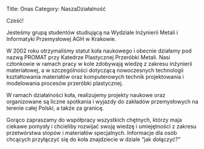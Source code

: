 Title: Onas
Category: NaszaDziałalność

Cześć!

Jesteśmy grupą studentów studiującą na Wydziale Inżynierii Metali i Informatyki Przemysłowej AGH w Krakowie.

W 2002 roku otrzymaliśmy statut koła naukowego i obecnie działamy pod nazwą PROMAT przy Katedrze Plastycznej Przeróbki Metali.
Nasi członkowie w ramach pracy w kole zdobywają wiedzę z zakresu inżynierii materiałowej, a w szczególności dotyczącą nowoczesnych technologii kształtowania materiałów oraz komputerowych technik projektowania i modelowania procesów przeróbki plastycznej.

W ramach działalności koła, realizujemy projekty naukowe oraz organizowane są liczne spotkania i wyjazdy do zakładów przemysłowych na terenie całej Polski, a także za granicę.

Gorąco zapraszamy do współpracy wszystkich chętnych, którzy maja ciekawe pomysły i chcieliby rozwijać swoją wiedzę i umiejętności z zakresu przetwórstwa stopów i materiałów specjalnych.
Informacje dla osób chcących przyłączyć się do koła znajdziecie w dziale “jak dołączyć?”
